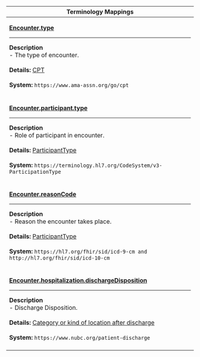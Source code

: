 |Terminology Mappings|
|---|
|<p>**[Encounter.type](https://hl7.org/fhir/r4/encounter-definitions.html#Encounter.type)**<hr>**Description**<br>- The type of encounter.<br><br>**Details:** [CPT](https://hl7.org/fhir/R4/cpt.html)<br><br>**System:** `https://www.ama-assn.org/go/cpt`<br><br>|
|<p>**[Encounter.participant.type](https://hl7.org/fhir/r4/encounter-definitions.html#Encounter.participant.type)**<hr>**Description**<br>- Role of participant in encounter.<br><br>**Details:** [ParticipantType](https://hl7.org/fhir/r4/valueset-encounter-participant-type.html)<br><br>**System:** `https://terminology.hl7.org/CodeSystem/v3-ParticipationType`<br><br>|
|<p>**[Encounter.reasonCode](https://hl7.org/fhir/r4/encounter-definitions.html#Encounter.reasonCode)**<hr>**Description**<br>- Reason the encounter takes place.<br><br>**Details:** [ParticipantType](https://hl7.org/fhir/r4/icd.html)<br><br>**System:** `https://hl7.org/fhir/sid/icd-9-cm and http://hl7.org/fhir/sid/icd-10-cm`<br><br>|
|<p>**[Encounter.hospitalization.dischargeDisposition](https://hl7.org/fhir/r4/encounter-definitions.html#Encounter.hospitalization.dischargeDisposition)**<hr>**Description**<br>- Discharge Disposition.<br><br>**Details:** [Category or kind of location after discharge](https://www.nubc.org/)<br><br>**System:** `https://www.nubc.org/patient-discharge`<br><br>|

